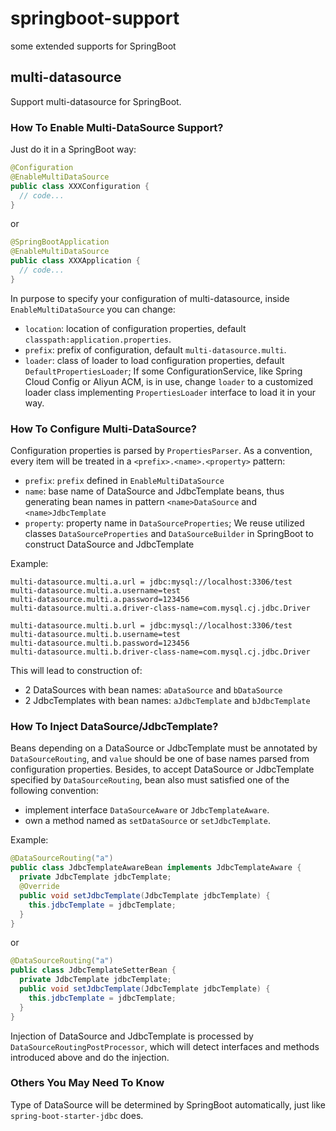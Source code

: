 # springboot-support
some extended supports for SpringBoot

## multi-datasource

Support multi-datasource for SpringBoot.

### How To Enable Multi-DataSource Support?

Just do it in a SpringBoot way:

~~~java
@Configuration
@EnableMultiDataSource
public class XXXConfiguration {
  // code...
}
~~~

or

~~~java
@SpringBootApplication
@EnableMultiDataSource
public class XXXApplication {
  // code...
}
~~~

In purpose to specify your configuration of multi-datasource, inside `EnableMultiDataSource` you can change:

* `location`: location of configuration properties, default `classpath:application.properties`.
* `prefix`: prefix of configuration, default `multi-datasource.multi`.
* `loader`: class of loader to load configuration properties, default `DefaultPropertiesLoader`; If some ConfigurationService, like Spring Cloud Config or Aliyun ACM, is in use, change `loader` to a customized loader class implementing `PropertiesLoader` interface to load it in your way.  

### How To Configure Multi-DataSource?

Configuration properties is parsed by `PropertiesParser`. As a convention, every item will be treated in a `<prefix>.<name>.<property>` pattern:

* `prefix`: `prefix` defined in `EnableMultiDataSource`
* `name`: base name of DataSource and JdbcTemplate beans, thus generating bean names in pattern `<name>DataSource` and `<name>JdbcTemplate`
* `property`: property name in `DataSourceProperties`; We reuse utilized classes `DataSourceProperties` and `DataSourceBuilder` in SpringBoot to construct DataSource and JdbcTemplate

Example:

~~~properties
multi-datasource.multi.a.url = jdbc:mysql://localhost:3306/test
multi-datasource.multi.a.username=test
multi-datasource.multi.a.password=123456
multi-datasource.multi.a.driver-class-name=com.mysql.cj.jdbc.Driver

multi-datasource.multi.b.url = jdbc:mysql://localhost:3306/test
multi-datasource.multi.b.username=test
multi-datasource.multi.b.password=123456
multi-datasource.multi.b.driver-class-name=com.mysql.cj.jdbc.Driver
~~~

This will lead to construction of:

* 2 DataSources with bean names: `aDataSource` and `bDataSource`
* 2 JdbcTemplates with bean names: `aJdbcTemplate` and `bJdbcTemplate`

### How To Inject DataSource/JdbcTemplate?

Beans depending on a DataSource or JdbcTemplate must be annotated by `DataSourceRouting`,
and `value` should be one of base names parsed from configuration properties.
Besides, to accept DataSource or JdbcTemplate specified by `DataSourceRouting`,
bean also must satisfied one of the following convention: 

* implement interface `DataSourceAware` or `JdbcTemplateAware`.
* own a method named as `setDataSource` or `setJdbcTemplate`.

Example:

~~~java
@DataSourceRouting("a")
public class JdbcTemplateAwareBean implements JdbcTemplateAware {
  private JdbcTemplate jdbcTemplate;
  @Override
  public void setJdbcTemplate(JdbcTemplate jdbcTemplate) {
    this.jdbcTemplate = jdbcTemplate;
  }
}
~~~

or

~~~java
@DataSourceRouting("a")
public class JdbcTemplateSetterBean {
  private JdbcTemplate jdbcTemplate;
  public void setJdbcTemplate(JdbcTemplate jdbcTemplate) {
    this.jdbcTemplate = jdbcTemplate;
  }
}
~~~

Injection of DataSource and JdbcTemplate is processed by `DataSourceRoutingPostProcessor`,
which will detect interfaces and methods introduced above and do the injection. 

### Others You May Need To Know

Type of DataSource will be determined by SpringBoot automatically, just like `spring-boot-starter-jdbc` does.